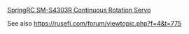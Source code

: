 
[SpringRC SM-S4303R Continuous Rotation Servo](https://www.pololu.com/product/1248)


See also https://rusefi.com/forum/viewtopic.php?f=4&t=775 
